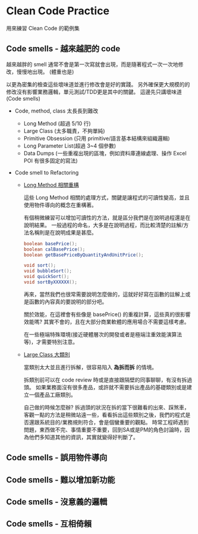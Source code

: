 # Clean Code Practice
用來練習 Clean Code 的範例集

## Code smells - 越來越肥的 code
越來越胖的 smell 通常不會是第一次寫就會出現，而是隨著程式一次一次地修改，慢慢地出現。
(體重也是)

以更為密集的檢查這些壞味道並進行修改會是好的實踐。
另外確保更大規模的的修改沒有影響業務邏輯，單元測試/TDD更是其中的關鍵。
這邊先只講壞味道(Code smells)

* Code, method, class 太長長到難改
  * Long Method (超過 5/10 行)
  * Large Class (太多職責，不夠單純)
  * Primitive Obsession (只用 primitive/語言基本結構來組織邏輯)
  * Long Parameter List(超過 3~4 個參數)
  * Data Dumps (一些重複出現的區塊，例如資料庫連線處理、操作 Excel POI 有很多固定的寫法)

* Code smell to Refactoring

  * [Long Method 相關重構](/0101_Bloater_LongMethod.md)
  
    這些 Long Method 相關的處理方式，關鍵是讓程式的可讀性變高，並且使用物件導向的概念在重構著。
  
    有個稍微練習可以增加可讀性的方法，就是區分我們是在說明過程還是在說明結果。 
    一般過程的命名，大多是在說明過程，而比較清楚的註解/方法名稱則是在說明成果是甚麼。

    ```java
    boolean basePrice();
    boolean calBasePrice();
    boolean getBasePriceByQuantityAndUnitPrice();
    ```
    
    ```java
    void sort();
    void bubbleSort();
    void quickSort();
    void sortByXXXXXX();
    ```
    再來，當然我們也很常需要說明怎麼做的，這就好好寫在函數的註解上或是函數的內容真的要說明的部分吧。

    關於效能，在這裡會有些像是 basePrice() 的重複計算，這些真的很影響效能嗎?
    其實不會的，且在大部分商業軟體的應用場合不需要這樣考慮。

    在一些極端特殊環境(接近硬體層次的開發或者是極端注重效能演算法等)，才需要特別注意。

  * [Large Class 大類別](/0102_Bloater_LargeClass.md) 

    當類別太大並且進行拆解，很容易陷入 __**為拆而拆**__ 的情境。
  
    拆類別前可以在 code review 時或是直接跟隔壁的同事聊聊，有沒有拆過頭。
    如果業務面沒有很多產品，或許就不需要拆出產品的基礎類別或是建立一個產品工廠類別。

    自己做的時候怎麼辦? 拆過頭的狀況在拆的當下很難看的出來、踩煞車，客觀一點的方法是稍微站遠一些，看看拆出這些類別之後，我們的程式是否還跟系統目的/業務規則符合，會是個蠻重要的觀點。
    時常工程師遇到問題，東西做不完、事情重要不重要，回到SA或是PM的角色討論時，因為他們多知道其他的資訊，其實就變得好判斷了。

## Code smells - 誤用物件導向

## Code smells - 難以增加新功能

## Code smells - 沒意義的邏輯

## Code smells - 互相倚賴
